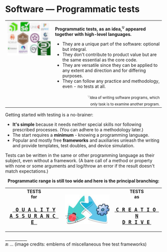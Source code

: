 # Software &mdash; Programmatic tests

<table><tr valign="top"><td><picture><img alt="&nbsp;Plenty of test frameworks" src="../../_rsc/_img/illus/tests/test_fw-emblems(blur).jpg" /></picture>
</td><td>
<p><b>Programmatic tests, as an idea,<sup>💡</sup> appeared together with high-level languages.</b></p>
<ul>
  <li>They are a unique part of the software: optional but integral.</li>
  <li>They don't contribute to product value but are the same essential as the core code.</li>
  <li>They are versatile since they can be applied to any extent and direction and for differing purposes.</li>
  <li>They can follow any practice and methodology, even - no tests at all.</li>
</ul>
<div dir="rtl"><sub>Idea of writing software programs, which<sup>💡</sup> <br />.only task is to examine another program</sub></div>
</td></tr></table>

Getting started with testing is a no-brainer:

+ **It's simple** because it needs neither special skills nor following prescribed processes. (You can adhere to a methodology later.)
+ The start requires a **minimum** - knowing a programming language.
+ Popular and mostly free **frameworks** and auxiliaries unleash the writing and provide templates, test doubles, and device simulation.

Tests can be written in the same or other programming language as their subject, even without a framework. (A bare call of a method or property with none or some arguments and log/throw an error if the result doesn't match expectations.)

<p align="center"><b>Programmatic range is still too wide and here is the principal branching:</b></p>
<table align="center"><tr><td>
  <div align="center"><b>TESTS<br>for</b>
    <h3><a href="asQA/"><samp><ins>&nbsp;Q&thinsp;U&thinsp;A&thinsp;L&thinsp;I&thinsp;T&thinsp;Y<br />
    A&thinsp;S&thinsp;S&thinsp;U&thinsp;R&thinsp;A&thinsp;N&thinsp;C&thinsp;E&nbsp;</ins></samp></a></h3></div>
</td><td><picture><img alt="&nbsp;arrows down left and right" src="../../_rsc/_img/signs/arrows/arrows-overlay_bifurc-down-deco.jpg"/></picture></td><td>
  <div align="center"><b>TESTS<br />as</b><h3><a href="asDrive/"><b><ins>&nbsp;<samp>C&thinsp;R&thinsp;E&thinsp;A&thinsp;T&thinsp;I&thinsp;O&thinsp;N<br />
    D&thinsp;R&thinsp;I&thinsp;V&thinsp;E</samp>&nbsp;</ins></b></a></h3></div>
</td></tr></table>

\___________\
:end: ... (image credits: emblems of miscellaneous free test frameworks)
